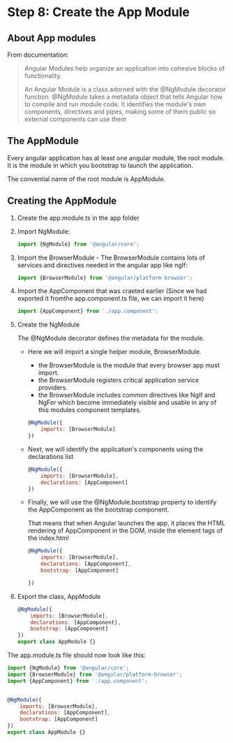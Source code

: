 # Step 8: Create the App Module

## About App modules

From documentation:

>Angular Modules help organize an application into cohesive blocks of functionality.
>
>An Angular Module is a class adorned with the @NgModule decorator function. @NgModule takes a metadata object that tells Angular how to compile and run module code. It identifies the module's own components, directives and pipes, making some of them public so external components can use them


## The AppModule

Every angular application has at least one angular module, the root module.
It is the module in which you bootstrap to launch the application.

The convential name of the root module is AppModule.

## Creating the AppModule

1. Create the app.module.ts in the app folder

1. Import NgModule:

    ```javascript
    import {NgModule} from '@angular/core';
    ```
1. Import the BrowserModule - The BrowserModule contains lots of services and directives needed
in the angular app like ngIf:

    ```javascript
    import {BrowserModule} from '@angular/platform-browser';
    ```
1. Import the AppComponent that was craeted earlier (Since we had exported it fromthe 
app.component.ts file, we can import it here)

    ```javascript
    import {AppComponent} from './app.component';
    ```
1. Create the NgModule
    
    The @NgModule decorator defines the metadata for the module.

    * Here we will import a single helper module, BrowserModule.
    
        * the BrowserModule is the module that every browser app must import.
        * the BrowserModule registers critical application service providers. 
        * the BrowserModule includes common directives like NgIf and NgFor which become immediately visible and usable in any of this modules component templates.
        ```javascript
        @NgModule({
            imports: [BrowserModule]
        })
        ```
    * Next, we will identify the application's components using the declarations
    list

        ```javascript
        @NgModule({
            imports: [BrowserModule],
            declarations: [AppComponent]
        })
        ```

    * Finally, we will use the @NgModule.bootstrap property to identify the 
    AppComponent as the bootstrap component. 
    
        That means that when Angular launches 
    the app, it places the HTML rendering of AppComponent in the DOM, inside the <my-app> element tags of the index.html
        ```javascript
        @NgModule({
            imports: [BrowserModule],
            declarations: [AppComponent],
            bootstrap: [AppComponent]

        })
        ```
1. Export the class, AppModule

    ```javascript
    @NgModule({
        imports: [BrowserModule],
        declarations: [AppComponent],
        bootstrap: [AppComponent]
    })
    export class AppModule {}
    ```


The app.module.ts file should now look like this:

```javascript
import {NgModule} from '@angular/core';
import {BrowserModule} from '@angular/platform-browser';
import {AppComponent} from './app.component';


@NgModule({
    imports: [BrowserModule],
    declarations: [AppComponent],
    bootstrap: [AppComponent]
})
export class AppModule {}
```